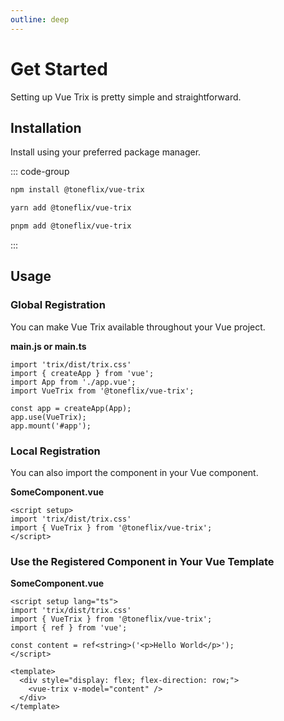 ```yaml
---
outline: deep
---
```


# Get Started

Setting up Vue Trix is pretty simple and straightforward.

## Installation

Install using your preferred package manager.

::: code-group

```bash [npm]
npm install @toneflix/vue-trix
```

```bash [yarn]
yarn add @toneflix/vue-trix
```

```bash [pnpm]
pnpm add @toneflix/vue-trix
```

:::

## Usage

### Global Registration

You can make Vue Trix available throughout your Vue project.

**main.js or main.ts**

```js:line-numbers{1,4}
import 'trix/dist/trix.css'
import { createApp } from 'vue';
import App from './app.vue';
import VueTrix from '@toneflix/vue-trix';

const app = createApp(App);
app.use(VueTrix);
app.mount('#app');
```

### Local Registration

You can also import the component in your Vue component.

**SomeComponent.vue**

```vue:line-numbers{2,3}
<script setup>
import 'trix/dist/trix.css'
import { VueTrix } from '@toneflix/vue-trix';
</script>
```

### Use the Registered Component in Your Vue Template

**SomeComponent.vue**

```vue:line-numbers{2,3}
<script setup lang="ts">
import 'trix/dist/trix.css'
import { VueTrix } from '@toneflix/vue-trix';
import { ref } from 'vue';

const content = ref<string>('<p>Hello World</p>');
</script>

<template>
  <div style="display: flex; flex-direction: row;">
    <vue-trix v-model="content" />
  </div>
</template>
```
